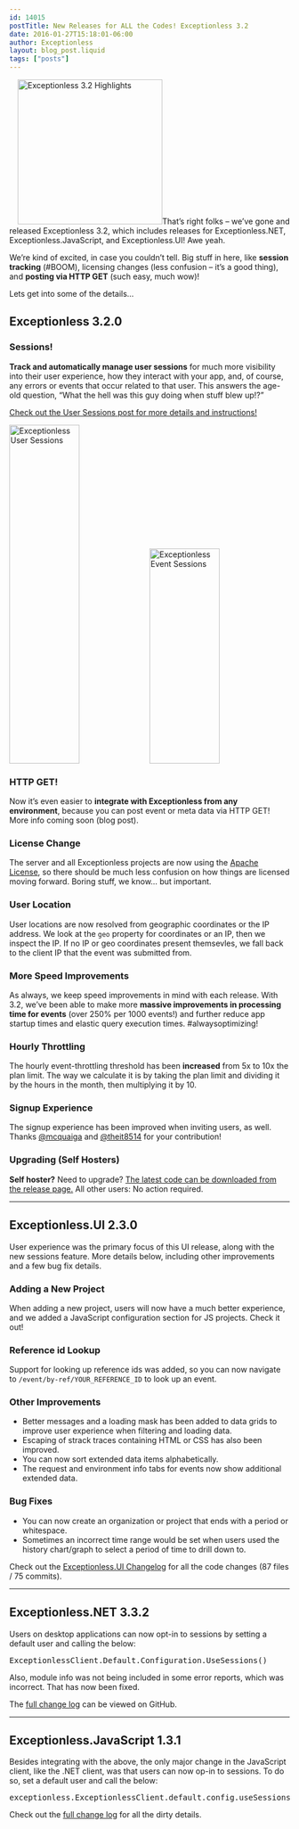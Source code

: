 ```yaml
---
id: 14015
postTitle: New Releases for ALL the Codes! Exceptionless 3.2
date: 2016-01-27T15:18:01-06:00
author: Exceptionless
layout: blog_post.liquid
tags: ["posts"]
---
```

<img loading="lazy" class="alignright size-full wp-image-14033" style="margin-left: 15px;" src="http://exceptionless.com/assets/exceptionless-3-2-release-notes.png" alt="Exceptionless 3.2 Highlights" width="260" height="260" data-id="14033" srcset="https://exceptionless.com/assets/exceptionless-3-2-release-notes.png 260w, https://exceptionless.com/assets/exceptionless-3-2-release-notes-150x150.png 150w" sizes="(max-width: 260px) 100vw, 260px" />That&#8217;s right folks &#8211; we&#8217;ve gone and released Exceptionless 3.2, which includes releases for Exceptionless.NET, Exceptionless.JavaScript, and Exceptionless.UI! Awe yeah.

We&#8217;re kind of excited, in case you couldn&#8217;t tell. Big stuff in here, like **session tracking** (#BOOM), licensing changes (less confusion &#8211; it&#8217;s a good thing), and **posting via HTTP GET** (such easy, much wow)!

Lets get into some of the details&#8230;<!--more-->

## Exceptionless 3.2.0

### 

### Sessions!

**Track and automatically manage user sessions** for much more visibility into their user experience, how they interact with your app, and, of course, any errors or events that occur related to that user. This answers the age-old question, &#8220;What the hell was this guy doing when stuff blew up!?&#8221;

<a href="http://exceptionless.com/track-view-user-session-data-exceptionless/" target="_blank">Check out the User Sessions post for more details and instructions!</a>

[<img loading="lazy" class="alignleft wp-image-14027 size-large" style="width: 50%;" src="http://exceptionless.com/assets/sessions-1024x662.png" alt="Exceptionless User Sessions" width="940" height="608" data-id="14027" srcset="https://exceptionless.com/assets/sessions-1024x662.png 1024w, https://exceptionless.com/assets/sessions-300x194.png 300w, https://exceptionless.com/assets/sessions-768x496.png 768w, https://exceptionless.com/assets/sessions.png 1038w" sizes="(max-width: 940px) 100vw, 940px" />](http://exceptionless.com/assets/sessions.png)[<img loading="lazy" class="alignleft wp-image-14026 size-full" style="width: 50%;" src="http://exceptionless.com/assets/sessions-2.png" alt="Exceptionless Event Sessions" width="815" height="386" data-id="14026" srcset="https://exceptionless.com/assets/sessions-2.png 815w, https://exceptionless.com/assets/sessions-2-300x142.png 300w, https://exceptionless.com/assets/sessions-2-768x364.png 768w" sizes="(max-width: 815px) 100vw, 815px" />](http://exceptionless.com/assets/sessions-2.png)

<div style="clear: both;">
</div>

### HTTP GET!

Now it&#8217;s even easier to **integrate with Exceptionless from any environment**, because you can post event or meta data via HTTP GET! More info coming soon (blog post).

### License Change

The server and all Exceptionless projects are now using the <a href="https://github.com/exceptionless/Exceptionless/blob/master/LICENSE.txt" target="_blank">Apache License</a>, so there should be much less confusion on how things are licensed moving forward. Boring stuff, we know&#8230; but important.

### User Location

User locations are now resolved from geographic coordinates or the IP address. We look at the `geo` property for coordinates or an IP, then we inspect the IP. If no IP or geo coordinates present themsevles, we fall back to the client IP that the event was submitted from.

### More Speed Improvements

As always, we keep speed improvements in mind with each release. With 3.2, we&#8217;ve been able to make more **massive improvements in processing time for events** (over 250% per 1000 events!) and further reduce app startup times and elastic query execution times. #alwaysoptimizing!

### Hourly Throttling

The hourly event-throttling threshold has been **increased** from 5x to 10x the plan limit. The way we calculate it is by taking the plan limit and dividing it by the hours in the month, then multiplying it by 10.

### Signup Experience

The signup experience has been improved when inviting users, as well. Thanks <a href="https://github.com/mcquaiga" target="_blank">@mcquaiga</a> and <a href="https://github.com/theit8514" target="_blank">@theit8514</a> for your contribution!

### Upgrading (Self Hosters)

**Self hoster?** Need to upgrade? <a href="https://github.com/exceptionless/Exceptionless/releases/tag/v3.2.0" target="_blank">The latest code can be downloaded from the release page.</a> All other users: No action required.

* * *

## Exceptionless.UI 2.3.0

User experience was the primary focus of this UI release, along with the new sessions feature. More details below, including other improvements and a few bug fix details.

### Adding a New Project

When adding a new project, users will now have a much better experience, and we added a JavaScript configuration section for JS projects. Check it out!

### Reference id Lookup

Support for looking up reference ids was added, so you can now navigate to `/event/by-ref/YOUR_REFERENCE_ID` to look up an event.

### Other Improvements

  * Better messages and a loading mask has been added to data grids to improve user experience when filtering and loading data.
  * Escaping of strack traces containing HTML or CSS has also been improved.
  * You can now sort extended data items alphabetically.
  * The request and environment info tabs for events now show additional extended data.

### Bug Fixes

  * You can now create an organization or project that ends with a period or whitespace.
  * Sometimes an incorrect time range would be set when users used the history chart/graph to select a period of time to drill down to.

Check out the <a href="https://github.com/exceptionless/Exceptionless.UI/compare/v2.2.0...v2.3.0" target="_blank">Exceptionless.UI Changelog</a> for all the code changes (87 files / 75 commits).

* * *

## Exceptionless.NET 3.3.2

Users on desktop applications can now opt-in to sessions by setting a default user and calling the below:

<pre class="brush: csharp; title: ; notranslate" title="">ExceptionlessClient.Default.Configuration.UseSessions()</pre>

Also, module info was not being included in some error reports, which was incorrect. That has now been fixed.

The <a href="https://github.com/exceptionless/Exceptionless.Net/compare/v3.3.1...v3.3.2" target="_blank">full change log</a> can be viewed on GitHub.

* * *

## Exceptionless.JavaScript 1.3.1

Besides integrating with the above, the only major change in the JavaScript client, like the .NET client, was that users can now op-in to sessions. To do so, set a default user and call the below:

<pre class="brush: csharp; title: ; notranslate" title="">exceptionless.ExceptionlessClient.default.config.useSessions();</pre>

Check out the <a href="https://github.com/exceptionless/Exceptionless.JavaScript/compare/v1.3.0...v1.3.1" target="_blank">full change log</a> for all the dirty details.
